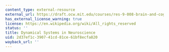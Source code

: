 ```yaml
---
content_type: external-resource
external_url: https://draft.ocw.mit.edu/courses/res-9-008-brain-and-cognitive-sciences-computational-tutorials/pages/12-dynamical-systems-in-neuroscience/
has_external_license_warning: true
license: https://en.wikipedia.org/wiki/All_rights_reserved
status: ''
title: Dynamical Systems in Neuroscience
uid: 2d37ef1c-3907-41cd-81ce-61bf8ecfa820
wayback_url: ''
---
```

